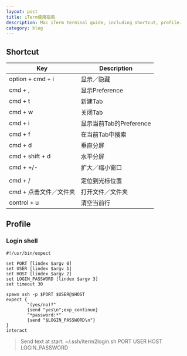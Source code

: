 ```yaml
---
layout: post
title: iTerm使用指南
description: Mac iTerm terminal guide, including shortcut, profile.
category: blog
---
```


## Shortcut

| Key                    | Description             |
| ---------------------- | ----------------------- |
| option + cmd + i       | 显示／隐藏              |
| cmd + ,                | 显示Preference          |
| cmd + t                | 新建Tab                 |
| cmd + w                | 关闭Tab                 |
| cmd + i                | 显示当前Tab的Preference |
| cmd + f                | 在当前Tab中搜索         |
| cmd + d                | 垂直分屏                |
| cmd + shift + d        | 水平分屏                |
| cmd + +/-              | 扩大／缩小窗口          |
|                        |                         |
| cmd + /                | 定位到光标位置          |
| cmd + 点击文件／文件夹 | 打开文件／文件夹        |
| control + u            | 清空当前行              |



## Profile

### Login shell

```shell
#!/usr/bin/expect

set PORT [lindex $argv 0]
set USER [lindex $argv 1]
set HOST [lindex $argv 2]
set LOGIN_PASSWORD [lindex $argv 3]
set timeout 30

spawn ssh -p $PORT $USER@$HOST
expect {
        "(yes/no)?"
        {send "yes\n";exp_continue}
        "*password:*"
        {send "$LOGIN_PASSWORD\n"}
}
interact
```

> Send text at start: ~/.ssh/iterm2login.sh PORT USER HOST LOGIN_PASSWORD
